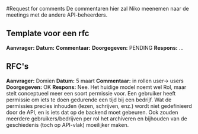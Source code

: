 #Request for comments
De commentaren hier zal Niko meenemen naar de meetings met de andere API-beheerders.

## Template voor een rfc
**Aanvrager:** <naam>
**Datum:** <huidige datum>
**Commentaar:** <beschrijving>
**Doorgegeven:** PENDING
**Respons:** ...


## RFC's
**Aanvrager:** Domien
**Datum:** 5 maart
**Commentaar:** in rollen user-> users
**Doorgegeven:** OK
**Respons:** Nee. Het huidige model noemt wel Rol, 
maar stelt conceptueel meer een soort permissie voor. Een gebruiker 
heeft permissie om iets te doen gedurende een tijd bij een bedrijf.
Wat de permissies precies inhouden (lezen, schrijven, enz.) wordt niet 
gedefinieerd door de API, en is iets dat op de backend moet gebeuren. 
Ook zouden meerdere gebruikers/bedrijven per rol het archiveren en 
bijhouden van de geschiedenis (toch op API-vlak) moeilijker maken.